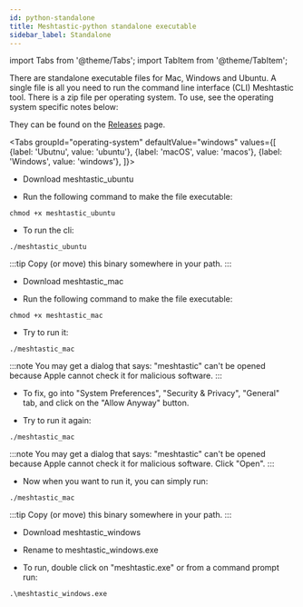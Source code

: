 ```yaml
---
id: python-standalone
title: Meshtastic-python standalone executable
sidebar_label: Standalone
---
```

import Tabs from '@theme/Tabs';
import TabItem from '@theme/TabItem';

There are standalone executable files for Mac, Windows and Ubuntu. A single file is all you need to run the command line interface (CLI) Meshtastic tool. There is a zip file per operating system. To use, see the operating system specific notes below:

They can be found on the [Releases](https://github.com/meshtastic/Meshtastic-python/releases) page.


<Tabs
  groupId="operating-system"
  defaultValue="windows"
  values={[
    {label: 'Ubutnu', value: 'ubuntu'},
    {label: 'macOS', value: 'macos'},
    {label: 'Windows', value: 'windows'},
  ]}>
<TabItem value="ubuntu">

* Download meshtastic_ubuntu

* Run the following command to make the file executable:

```
chmod +x meshtastic_ubuntu
```

* To run the cli:

```
./meshtastic_ubuntu
```

:::tip
Copy (or move) this binary somewhere in your path.
:::

</TabItem>
<TabItem value="macos">

* Download meshtastic_mac

* Run the following command to make the file executable:

```
chmod +x meshtastic_mac
```

* Try to run it:

```
./meshtastic_mac
```

:::note
 You may get a dialog that says:
     "meshtastic" can't be opened because Apple cannot check it for malicious software.
:::

* To fix, go into "System Preferences", "Security & Privacy", "General" tab, and click on the "Allow Anyway" button.

* Try to run it again:

```
./meshtastic_mac
```

:::note
You may get a dialog that says:
	"meshtastic" can't be opened because Apple cannot check it for malicious software.
  Click "Open".
:::

* Now when you want to run it, you can simply run:

```
./meshtastic_mac
```

:::tip
Copy (or move) this binary somewhere in your path.
:::

</TabItem>
<TabItem value="windows">

* Download meshtastic_windows

* Rename to meshtastic_windows.exe

* To run, double click on "meshtastic.exe" or from a command prompt run:

```
.\meshtastic_windows.exe
```

</TabItem>
</Tabs>
